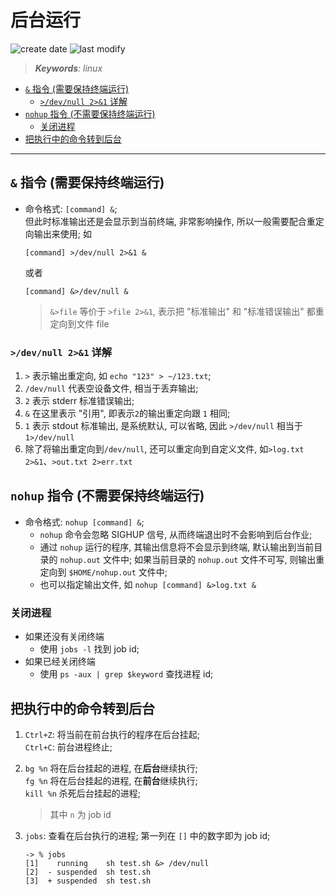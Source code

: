后台运行
===
<!--START_SECTION:badge-->
![create date](https://img.shields.io/static/v1?label=create%20date&message=2022-06-xx&label_color=gray&color=lightsteelblue&style=flat-square)
![last modify](https://img.shields.io/static/v1?label=last%20modify&message=2025-09-19%2004%3A11%3A35&label_color=gray&color=thistle&style=flat-square)
<!--END_SECTION:badge-->
<!--info
top: false
draft: false
hidden: false
level: 0
tags: [linux]
-->

> ***Keywords**: linux*

<!--START_SECTION:paper_title-->
<!--END_SECTION:paper_title-->

<!--START_SECTION:toc-->
- [`&` 指令 (需要保持终端运行) ](#-指令需要保持终端运行)
    - [`>/dev/null 2>&1` 详解](#devnull-21-详解)
- [`nohup` 指令 (不需要保持终端运行) ](#nohup-指令不需要保持终端运行)
    - [关闭进程](#关闭进程)
- [把执行中的命令转到后台](#把执行中的命令转到后台)
<!--END_SECTION:toc-->

---

## `&` 指令 (需要保持终端运行)

- 命令格式: `[command] &`; <br/>
    但此时标准输出还是会显示到当前终端, 非常影响操作, 所以一般需要配合重定向输出来使用; 如<br/>

    ```shell
    [command] >/dev/null 2>&1 &
    ```

    或者

    ```shell
    [command] &>/dev/null &
    ```

    > `&>file` 等价于 `>file 2>&1`, 表示把 "标准输出" 和 "标准错误输出" 都重定向到文件 file


### `>/dev/null 2>&1` 详解
1. `>` 表示输出重定向, 如 `echo "123" > ~/123.txt`;
1. `/dev/null` 代表空设备文件, 相当于丢弃输出;
1. `2` 表示 stderr 标准错误输出;
1. `&` 在这里表示 "引用", 即表示`2`的输出重定向跟 `1` 相同;
1. `1` 表示 stdout 标准输出, 是系统默认, 可以省略, 因此 `>/dev/null` 相当于 `1>/dev/null`
1. 除了将输出重定向到`/dev/null`, 还可以重定向到自定义文件, 如`>log.txt 2>&1`、`>out.txt 2>err.txt`

## `nohup` 指令 (不需要保持终端运行)
- 命令格式: `nohup [command] &`;
    - `nohup` 命令会忽略 SIGHUP 信号, 从而终端退出时不会影响到后台作业;
    - 通过 `nohup` 运行的程序, 其输出信息将不会显示到终端, 默认输出到当前目录的 `nohup.out` 文件中; 如果当前目录的 `nohup.out` 文件不可写, 则输出重定向到 `$HOME/nohup.out` 文件中;
    - 也可以指定输出文件, 如 `nohup [command] &>log.txt &`

### 关闭进程
- 如果还没有关闭终端
    - 使用 `jobs -l` 找到 job id;
- 如果已经关闭终端
    - 使用 `ps -aux | grep $keyword` 查找进程 id;


## 把执行中的命令转到后台
1. `Ctrl+Z`: 将当前在前台执行的程序在后台挂起; <br/>
    `Ctrl+C`: 前台进程终止;
1. `bg %n` 将在后台挂起的进程, 在**后台**继续执行; <br/>
    `fg %n` 将在后台挂起的进程, 在**前台**继续执行; <br/>
    `kill %n` 杀死后台挂起的进程;
    > 其中 `n` 为 job id
1. `jobs`: 查看在后台执行的进程; 第一列在 `[]` 中的数字即为 job id;

    ``` shell
    -> % jobs
    [1]    running    sh test.sh &> /dev/null
    [2]  - suspended  sh test.sh
    [3]  + suspended  sh test.sh
    ```
